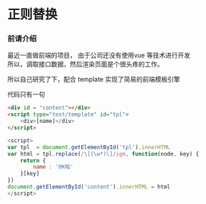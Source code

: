 #  正则替换

### 前请介绍

最近一直做前端的项目， 由于公司还没有使用vue 等技术进行开发  
所以，调取接口数据，然后渲染页面是个很头疼的工作。  

所以自己研究了下，配合 template 实现了简易的前端模板引擎

代码只有一句


```html
<div id = "content"></div> 
<script type="text/template" id="tpl">
    <div>[name]</div> 
</script>
```

```javascript
<script>
var tpl  = document.getElementById('tpl').innerHTML
var html = tpl.replace(/\[(\w*)\]/igm, function(node, key) { 
    return { 
        name : 'OK啦'
    }[key]
}) 
document.getElementById('content').innerHTML = html
</script>
```